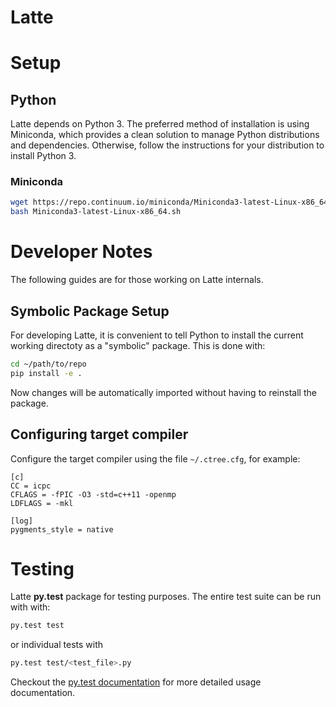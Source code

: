 # Latte

# Setup

## Python
Latte depends on Python 3.  The preferred method of installation
is using Miniconda, which provides a clean solution to manage
Python distributions and dependencies.  Otherwise, follow
the instructions for your distribution to install Python 3.

### Miniconda
```bash
wget https://repo.continuum.io/miniconda/Miniconda3-latest-Linux-x86_64.sh
bash Miniconda3-latest-Linux-x86_64.sh
```

# Developer Notes
The following guides are for those working on Latte internals.

## Symbolic Package Setup
For developing Latte, it is convenient to tell Python to install the
current working directoty as a "symbolic" package.  This is done with:
```bash
cd ~/path/to/repo
pip install -e .
```
Now changes will be automatically imported without having to reinstall
the package.

## Configuring target compiler
Configure the target compiler using the file `~/.ctree.cfg`, for example:
```
[c]
CC = icpc
CFLAGS = -fPIC -O3 -std=c++11 -openmp
LDFLAGS = -mkl

[log]
pygments_style = native
```

# Testing
Latte **py.test** package for testing purposes.  The entire test suite
can be run with with:
```bash
py.test test
```
or individual tests with
```bash
py.test test/<test_file>.py
```
Checkout the [py.test documentation](http://pytest.org/latest/index.html) for
more detailed usage documentation.
